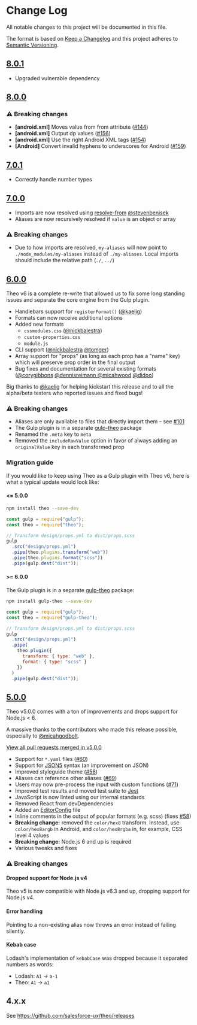 # Change Log

All notable changes to this project will be documented in this file.

The format is based on [Keep a Changelog](http://keepachangelog.com/)
and this project adheres to [Semantic Versioning](http://semver.org/).

## [8.0.1]

- Upgraded vulnerable dependency

## [8.0.0]

### ⚠️ Breaking changes

- **[android.xml]** Moves value from from attribute ([#144](https://github.com/salesforce-ux/theo/pull/144))
- **[android.xml]** Output dp values ([#156](https://github.com/salesforce-ux/theo/pull/156))
- **[android.xml]** Use the right Android XML tags ([#154](https://github.com/salesforce-ux/theo/pull/154))
- **[Android]** Convert invalid hyphens to underscores for Android ([#159](https://github.com/salesforce-ux/theo/pull/159))

## [7.0.1]

- Correctly handle number types

## [7.0.0]

- Imports are now resolved using [resolve-from](https://www.npmjs.com/package/resolve-from) [@stevenbenisek](https://github.com/stevenbenisek)
- Aliases are now recursively resolved if `value` is an object or array

### ⚠️ Breaking changes

- Due to how imports are resolved, `my-aliases` will now point to `./node_modules/my-aliases` instead of `./my-aliases`. Local imports should include the relative path (`./`, `../`)

## [6.0.0]

Theo v6 is a complete re-write that allowed us to fix some long standing issues and separate the core engine from the Gulp plugin.

- Handlebars support for `registerFormat()` ([@kaelig](https://github.com/kaelig))
- Formats can now receive additional options
- Added new formats
  - `cssmodules.css` ([@nickbalestra](https://github.com/nickbalestra))
  - `custom-properties.css`
  - `module.js`
- CLI support ([@nickbalestra](https://github.com/nickbalestra) [@tomger](https://github.com/tomger))
- Array support for "props" (as long as each prop has a "name" key) which will preserve prop order in the final output
- Bug fixes and documentation for several existing formats ([@corygibbons](https://github.com/corygibbons) [@dennisreimann ](https://github.com/dennisreimann) [@micahwood](https://github.com/micahwood) [@didoo](https://github.com/didoo))

Big thanks to [@kaelig](https://github.com/kaelig) for helping kickstart this release and to all the alpha/beta testers who reported issues and fixed bugs!

### ⚠️ Breaking changes

- Aliases are only available to files that directly import them – see [#101](https://github.com/salesforce-ux/theo/issues/101)
- The Gulp plugin is in a separate [gulp-theo](https://github.com/salesforce-ux/gulp-theo) package
- Renamed the `.meta` key to `meta`
- Removed the `includeRawValue` option in favor of always adding an `originalValue` key in each transformed prop

### Migration guide

If you would like to keep using Theo as a Gulp plugin with Theo v6,
here is what a typical update would look like:

#### <= 5.0.0

```sh
npm install theo --save-dev
```

```js
const gulp = require("gulp");
const theo = require("theo");

// Transform design/props.yml to dist/props.scss
gulp
  .src("design/props.yml")
  .pipe(theo.plugins.transform("web"))
  .pipe(theo.plugins.format("scss"))
  .pipe(gulp.dest("dist"));
```

#### >= 6.0.0

The Gulp plugin is in a separate [gulp-theo](https://github.com/salesforce-ux/gulp-theo) package:

```sh
npm install gulp-theo --save-dev
```

```js
const gulp = require("gulp");
const theo = require("gulp-theo");

// Transform design/props.yml to dist/props.scss
gulp
  .src("design/props.yml")
  .pipe(
    theo.plugin({
      transform: { type: "web" },
      format: { type: "scss" }
    })
  )
  .pipe(gulp.dest("dist"));
```

## [5.0.0]

Theo v5.0.0 comes with a ton of improvements and drops support for Node.js < 6.

A massive thanks to the contributors who made this release possible, especially to [@micahgodbolt](https://github.com/micahgodbolt).

[View all pull requests merged in v5.0.0](https://github.com/salesforce-ux/theo/pulls?utf8=%E2%9C%93&q=is%3Apr%20milestone%3Av5.0.0%20)

- Support for `*.yaml` files ([#60](https://github.com/salesforce-ux/theo/issues/60))
- Support for [JSON5](http://json5.org/) syntax (an improvement on JSON)
- Improved styleguide theme ([#56](https://github.com/salesforce-ux/theo/pull/56))
- Aliases can reference other aliases ([#69](https://github.com/salesforce-ux/theo/pull/69))
- Users may now pre-process the input with custom functions ([#71](https://github.com/salesforce-ux/theo/pull/71))
- Improved test results and moved test suite to [Jest](https://facebook.github.io/jest/)
- JavaScript is now linted using our internal standards
- Removed React from devDependencies
- Added an [EditorConfig](http://editorconfig.org/) file
- Inline comments in the output of popular formats (e.g. scss) (fixes [#58](https://github.com/salesforce-ux/theo/issues/58))
- **Breaking change:** removed the `color/hex8` transform. Instead, use `color/hex8argb` in Android, and `color/hex8rgba` in, for example, CSS level 4 values
- **Breaking change:** Node.js 6 and up is required
- Various tweaks and fixes

### ⚠️ Breaking changes

#### Dropped support for Node.js v4

Theo v5 is now compatible with Node.js v6.3 and up, dropping support for Node.js v4.

#### Error handling

Pointing to a non-existing alias now throws an error instead of failing silently.

#### Kebab case

Lodash's implementation of `kebabCase` was dropped because it separated numbers as words:

- Lodash: `A1` -> `a-1`
- Theo: `A1` -> `a1`

## 4.x.x

See <https://github.com/salesforce-ux/theo/releases>

[8.0.1]: https://github.com/salesforce-ux/theo/compare/v7.0.1...v8.0.1
[8.0.0]: https://github.com/salesforce-ux/theo/compare/v7.0.1...v8.0.0
[7.0.1]: https://github.com/salesforce-ux/theo/compare/v7.0.0...v7.0.1
[7.0.0]: https://github.com/salesforce-ux/theo/compare/v6.0.0...v7.0.0
[6.0.0]: https://github.com/salesforce-ux/theo/compare/v5.0.0...v6.0.0
[5.0.0]: https://github.com/salesforce-ux/theo/compare/v4.2.1...v5.0.0
